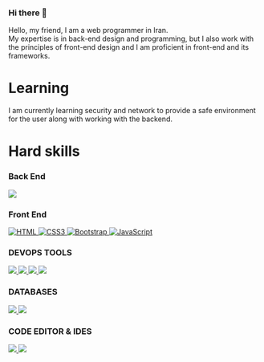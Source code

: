### Hi there 👋

<!--
**amirmahdizahraee/amirmahdizahraee** is a ✨ _special_ ✨ repository because its `README.md` (this file) appears on your GitHub profile.

Here are some ideas to get you started:

- 🔭 I’m currently working on ...
- 🌱 I’m currently learning ...
- 👯 I’m looking to collaborate on ...
- 🤔 I’m looking for help with ...
- 💬 Ask me about ...
- 📫 How to reach me: ...
- 😄 Pronouns: ...
- ⚡ Fun fact: ...
-->
Hello, my friend, I am a web programmer in Iran.<br>
My expertise is in back-end design and programming, but I also work with the principles of front-end design and I am proficient in front-end and its frameworks.

<h1>Learning</h1>
I am currently learning security and network to provide a safe environment for the user along with working with the backend.

<h1>Hard skills</h1>
<h3>Back End</h3>
<a href="#">
<img src="https://img.shields.io/badge/PHP-777BB4?style=for-the-badge&logo=php&logoColor=white" style="max-width: 100%;">
</a>
<h3>Front End</h3>
<a href="#">
<img src="https://camo.githubusercontent.com/d63d473e728e20a286d22bb2226a7bf45a2b9ac6c72c59c0e61e9730bfe4168c/68747470733a2f2f696d672e736869656c64732e696f2f62616467652f48544d4c352d4533344632363f7374796c653d666f722d7468652d6261646765266c6f676f3d68746d6c35266c6f676f436f6c6f723d7768697465" alt="HTML" title="HTML" data-canonical-src="https://img.shields.io/badge/HTML5-E34F26?style=for-the-badge&amp;logo=html5&amp;logoColor=white" style="max-width: 100%;">
</a>
<a href="#">
  <img src="https://camo.githubusercontent.com/3a0f693cfa032ea4404e8e02d485599bd0d192282b921026e89d271aaa3d7565/68747470733a2f2f696d672e736869656c64732e696f2f62616467652f435353332d3135373242363f7374796c653d666f722d7468652d6261646765266c6f676f3d63737333266c6f676f436f6c6f723d7768697465" alt="CSS3" title="CSS" data-canonical-src="https://img.shields.io/badge/CSS3-1572B6?style=for-the-badge&amp;logo=css3&amp;logoColor=white" style="max-width: 100%;">
</a>
<a href="#">
  <img src="https://camo.githubusercontent.com/b13ed67c809178963ce9d538175b02649800772be1ce0cb02da5879e5614e236/68747470733a2f2f696d672e736869656c64732e696f2f62616467652f426f6f7473747261702d3536334437433f7374796c653d666f722d7468652d6261646765266c6f676f3d626f6f747374726170266c6f676f436f6c6f723d7768697465" alt="Bootstrap" title="Bootstrap" data-canonical-src="https://img.shields.io/badge/Bootstrap-563D7C?style=for-the-badge&amp;logo=bootstrap&amp;logoColor=white" style="max-width: 100%;">
</a>
<a href="#">
<img src="https://camo.githubusercontent.com/9d07c04bdd98c662d5df9d4e1cc1de8446ffeaebca330feb161f1fb8e1188204/68747470733a2f2f696d672e736869656c64732e696f2f62616467652f4a6176615363726970742d4637444631453f7374796c653d666f722d7468652d6261646765266c6f676f3d6a617661736372697074266c6f676f436f6c6f723d626c61636b" alt="JavaScript" title="JavaScript" data-canonical-src="https://img.shields.io/badge/JavaScript-F7DF1E?style=for-the-badge&amp;logo=javascript&amp;logoColor=black" style="max-width: 100%;">
</a>
<h3>DEVOPS TOOLS</h3>
<a href="#">
<img src="https://img.shields.io/badge/git-%23F05033.svg?style=for-the-badge&logo=git&logoColor=white" style="max-width: 100%;">
</a>
<a href="#">
<img src="https://img.shields.io/badge/github-%23121011.svg?style=for-the-badge&logo=github&logoColor=white" style="max-width: 100%;">
</a>
<a href="#">
<img src="https://img.shields.io/badge/Linux-FCC624?style=for-the-badge&logo=linux&logoColor=black" style="max-width: 100%;">
</a>
<a href="#">
<img src="https://img.shields.io/badge/apache-%23D42029.svg?style=for-the-badge&logo=apache&logoColor=white" style="max-width: 100%;">
</a>
<h3>DATABASES</h3>
<a href="#">
<img src="https://img.shields.io/badge/MySQL-00000F?style=for-the-badge&logo=mysql&logoColor=white" style="max-width: 100%;">
</a>
<a href="#">
<img src="https://img.shields.io/badge/SQLite-07405E?style=for-the-badge&logo=sqlite&logoColor=white" style="max-width: 100%;">
</a>
<h3>CODE EDITOR & IDES</h3>
<a href="#" src="https://img.shields.io/badge/MySQL-00000F?style=for-the-badge&logo=mysql&logoColor=white">
<img src="https://img.shields.io/badge/VS%20Code-0078d7.svg?style=for-the-badge&logo=visual-studio-code&logoColor=white" style="max-width: 100%;">
</a>
<a href="#">
<img src="https://img.shields.io/badge/sublime_text-%23575757.svg?style=for-the-badge&logo=sublime-text&logoColor=important" style="max-width: 100%;">
</a>
